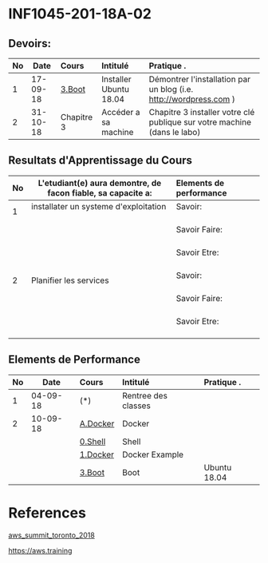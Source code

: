 # INF1045-201-18A-02

## Devoirs:

|No| Date   | Cours                       | Intitulé                                |  Pratique .                            |
|--|--------|:----------------------------|:----------------------------------------|:---------------------------------------|
| 1|17-09-18| [3.Boot](./3.Boot)          | Installer Ubuntu 18.04                  | Démontrer l'installation par un blog (i.e. http://wordpress.com  ) |
| 2|31-10-18| Chapitre 3                  | Accéder a sa machine                    | Chapitre 3 installer votre clé publique sur votre machine  (dans le labo) |


## Resultats d'Apprentissage du Cours

|No|L'etudiant(e) aura demontre, de facon fiable, sa capacite a:      |          Elements de performance                               | 
|--|------------------------------------------------------------------|:---------------------------------------------------------------| 
| 1| installater un systeme d'exploitation                            | Savoir:                                                        | 
|  |                                                                  | Savoir Faire:                                                  | 
|  |                                                                  | Savoir Etre:                                                   | 
| 2| Planifier les services                                           | Savoir:                                                        | 
|  |                                                                  | Savoir Faire:                                                  | 
|  |                                                                  | Savoir Etre:                                                   | 

## Elements de Performance

|No| Date   | Cours                       | Intitulé                                |  Pratique .                            |
|--|--------|:----------------------------|:----------------------------------------|:---------------------------------------|
| 1|04-09-18| (*)                         | Rentree des classes                     |                                        |
| 2|10-09-18| [A.Docker](./A.Docker)      | Docker                                  |                                        |
|  |        | [0.Shell](./0.Shell)        | Shell                                   |                                        |
|  |        | [1.Docker](./1.Docker)      | Docker Example                          |                                        |
|  |        | [3.Boot](./3.Boot)          | Boot                                    |    Ubuntu 18.04                        |


# References

[aws_summit_toronto_2018](https://aws.amazon.com/fr/summits/toronto/?sc_channel=em&sc_campaign=global_EV_awssummit_toronto_2018&sc_medium=em_109942&sc_content=event_ev_summit&sc_geo=mult&sc_country=global&sc_outcome=event&trkCampaign=aws_summit_toronto_2018)

https://aws.training
